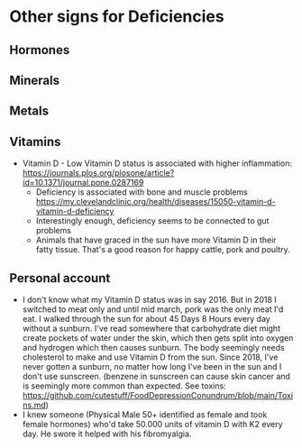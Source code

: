 # Other signs for Deficiencies

## Hormones

## Minerals

## Metals

## Vitamins
* Vitamin D - Low Vitamin D status is associated with higher inflammation: https://journals.plos.org/plosone/article?id=10.1371/journal.pone.0287169
  * Deficiency is associated with bone and muscle problems https://my.clevelandclinic.org/health/diseases/15050-vitamin-d-vitamin-d-deficiency
  * Interestingly enough, deficiency seems to be connected to gut problems
  * Animals that have graced in the sun have more Vitamin D in their fatty tissue. That's a good reason for happy cattle, pork and poultry. 




## Personal account
* I don't know what my Vitamin D status was in say 2016. But in 2018 I switched to meat only and until mid march, pork was the only meat I'd eat. I walked through the sun for about 45 Days 8 Hours every day without a sunburn. I've read somewhere that carbohydrate diet might create pockets of water under the skin, which then gets split into oxygen and hydrogen which then causes sunburn. The body seemingly needs cholesterol to make and use Vitamin D from the sun. Since 2018, I've never gotten a sunburn, no matter how long I've been in the sun and I don't use sunscreen. (benzene in sunscreen can cause skin cancer and is seemingly more common than expected. See toxins: https://github.com/cutestuff/FoodDepressionConundrum/blob/main/Toxins.md)
* I knew someone (Physical Male 50+ identified as female and took female hormones) who'd take 50.000 units of vitamin D with K2 every day. He swore it helped with his fibromyalgia. 


